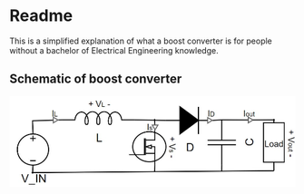 # Readme
This is a simplified explanation of what a boost converter is for people without a bachelor of Electrical Engineering knowledge.

## Schematic of boost converter
![](Images/Boost_converter_schematics.jpg)
